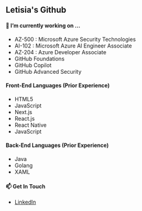 ## Letisia's Github

#### 🔭 I’m currently working on ...

- AZ-500 : Microsoft Azure Security Technologies
- AI-102 : Microsoft Azure AI Engineer Associate
- AZ-204 : Azure Developer Associate 
- GitHub Foundations​
- GitHub Copilot​
- GitHub Advanced Security

#### Front-End Languages (Prior Experience)

- HTML5
- JavaScript
- Next.js
- React.js
- React Native
- JavaScript

#### Back-End Languages (Prior Experience)

- Java
- Golang
- XAML

#### 📫 Get In Touch

- <a href="https://www.linkedin.com/in/letisiapangataa/" target="_blank">LinkedIn</a>

<!--
**letisiapangataa/letisiapangataa** is a ✨ _special_ ✨ repository because its `README.md` (this file) appears on your GitHub profile.

Here are some ideas to get you started:

- 🔭 I’m currently working on ...
- 🌱 I’m currently learning ...
- 👯 I’m looking to collaborate on ...
- 🤔 I’m looking for help with ...
- 💬 Ask me about ...
- 📫 How to reach me: ...
- 😄 Pronouns: ...
- ⚡ Fun fact: ...
-->

